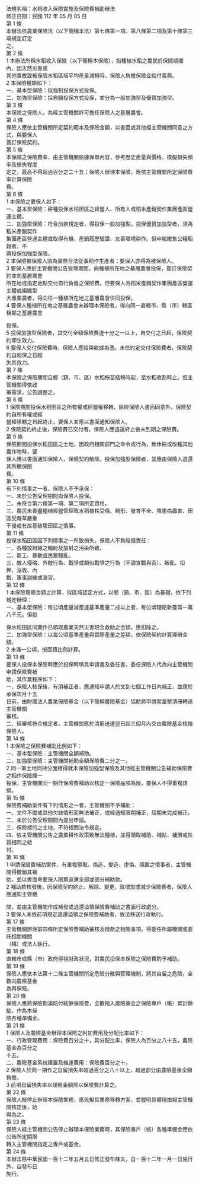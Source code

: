 法規名稱：水稻收入保險實施及保險費補助辦法  
修正日期：民國 112 年 05 月 05 日  
第 1 條  
本辦法依農業保險法（以下簡稱本法）第七條第一項、第八條第二項及第十條第三項規定訂定  
之。  
第 2 條  
1 本辦法所稱水稻收入保險（以下簡稱本保險），指種植水稻之農民於保險期間內，因天然災害或  
其他事故致被保險水稻區域平均產量減損時，保險人負擔保險金給付義務。  
2 本保險種類如下：  
一、基本型保險：採強制投保方式投保。  
二、加強型保險：採自願投保方式投保，並分為一般加強型及優質加強型。  
第 3 條  
本保險之保險人，為經主管機關許可擔任保險人之基層農會。  
第 4 條  
保險人應依主管機關所定契約範本及保險金額，以書面或其他經主管機關同意之方式，與要保人  
簽訂保險契約。  
第 5 條  
本保險之保險費率，由主管機關依據保單內容，參考歷史產量與價格、模擬損失頻率及損失程度  
定之，最高不得超過百分之二十五；保險人辦理本保險，應依主管機關所定保險費率計算保險  
費。  
第 6 條  
1 本保險之要保人如下：  
一、基本型保險：耕種投保水稻田區之經營人、所有人或稻米產銷契作集團產區營運主體。  
二、加強型保險：符合前款規定者，得投保一般加強型。投保優質加強型者，須為稻米產銷契作  
集團產區營運主體或取得有機、產銷履歷驗證、友善環境耕作。但申報繳售公糧稻穀者，不  
得投保加強型保險。  
2 本保險被保險人須為實際合法從事稻作生產者；要保人亦得為被保險人。  
3 要保人應於主管機關公告受理期間，向種植所在地之基層農會投保，簽訂保險契約並向基層農會  
所在地或指定地點交付自行負擔之保險費。但要保人為稻米產銷契作集團產區營運主體或組織型  
大專業農者，得向任一種植所在地之基層農會併同投保。  
4 要保人種植所在地之基層農會未辦理本保險者，得向同一直轄市、縣（市）轄區相鄰之基層農會  


投保。  
5 投保加強型保險者，其交付全額保險費達十分之一以上，自交付之日起，保險契約即生效力。  
6 要保人交付保險費時，保險人應給與收據為憑。未依約定交付保險費者，保險契約自起保之日起  
失其效力。  
第 7 條  
本保險之保險期間自鄉（鎮、市、區）水稻秧苗插秧時起，至水稻收割時止。但主管機關得依政  
策需求，公告調整之。  
第 8 條  
1 保險期間投保水稻田區之所有權或經營權移轉，除經保險人書面同意外，保險契約自所有權或經  
營權移轉之日起終止，要保人並應以書面通知保險人。  
2 保險契約終止後，保險費已交付者，保險人應退還終止後未到期之保險費。  
第 9 條  
保險期間投保水稻田區之土地，因政府相關部門之命令或行為，致休耕或改種其他農作物時，要  
保人應以書面通知保險人，保險契約解除。投保加強型保險者，並應由保險人退還其所繳保險  
費。  
第 10 條  
有下列情事之一者，保險人不予承保：  
一、未於公告受理期間向保險人投保。  
二、未符合第六條第一項、第二項所定資格。  
三、農民未善盡種植經營管理致水稻植株受傷、畸形、發育不全、罹患病蟲害、田區受雜草嚴重  
干擾或有故意破壞田區之情事。  
第 11 條  
投保水稻田區因下列情事之一所致損失，保險人不負賠償責任：  
一、各種放射線之輻射及放射之污染所致。  
二、罷工、暴動或民眾騷亂。  
三、敵人侵略、外敵行為、戰爭或類似戰爭之行為（不論宣戰與否）、叛亂、扣押、沒收、內  
戰、軍事訓練或演習。  
第 12 條  
1 本保險理賠金額之計算，採區域認定方式，以鄉（鎮、市、區）為基礎，依下列規定辦理：  
一、基本型保險：每公頃產量減產達基準產量二成以上者，每公頃理賠新臺幣一萬八千元。但投  


保水稻田區同期作已領取農業天然災害現金救助之金額，應扣除之。  
二、加強型保險：以每公頃基準產量與實際產量之差額，依保險契約計算理賠金額。  
2 未滿一公頃，按面積比例計算。  
第 13 條  
要保人投保本保險時應於投保時填具申請書及委任書，委任保險人代為向主管機關申請保險費補  
助，其作業程序如下：  
一、保險人核保後，有須補正者，應通知申請人於文到七個工作日內補正，並應於承保次月十五  
日前，由財團法人農業保險基金（以下簡稱農險基金）協助將申請案彙整清冊轉送主管機關  
審核。  
二、經審核符合規定者，主管機關應於清冊送達翌日起三個月內交由農險基金核撥保險人。  
第 14 條  
1 本保險之保險費補助比例如下：  
一、基本型保險：主管機關全額補助。  
二、加強型保險：主管機關補助全額保險費二分之一。  
2 同一筆土地同持分面積得就本保險加強型保險及其他經主管機關公告補助保險費之稻作保險擇一  
投保，主管機關同一期作保險費補助以核定一保險品項為限，要保人不得重複請領。  
第 15 條  
保險費補助案件有下列情形之一者，主管機關不予補助：  
一、文件不備或其他欠缺情形而無法補正，或經通知限期補正，屆期未完成補正。  
二、未於公告受理期間內提出申請。  
三、保險標的之土地，不符相關法令規定。  
四、依主管機關公告之農業耕作政策致無法種植，並得領取補助、補貼、補償或性質相同之給  
付。  
第 16 條  
1 申請保險費補助案件，有重複領取、偽造、變造、虛偽、隱匿之情事者，主管機關得撤銷其補  
助，並以書面命要保人限期返還全部或部分補助款。  
2 補助款核發後，因保險契約終止、解除、變更，致增加或減少保險費者，保險人應通知主管機  


關，並由主管機關作成補發或退還溢領保險費補助之書面行政處分。  
3 要保人未依前項規定退還溢領之保險費補助者，依法移送行政執行。  
第 17 條  
主管機關辦理前四條所定保險費補助審核及撥款之相關事項，得委任所屬機關或委託相關機關  
（構）或法人執行。  
第 18 條  
直轄市或縣（市）政府得視財政狀況，對農民投保本保險之保險費酌予補助。  
第 19 條  
保險人應依本法第十二條主管機關所定危險分散與管理機制，將其自留之危險，全數向農險基金  
為再保險。  
第 20 條  
保險人應將保險期滿賠付結餘保險費，全數撥入農險基金之保險專戶（帳）累計餘絀，作為本保  
險各種準備金。  
第 21 條  
1 保險人及農險基金辦理本保險之附加費用及分配比率如下：  
一、行政管理費用：保險費百分之十，其分配比率，保險人為百分之八十五，農險基金為百分之  
十五。  
二、農險基金系統建置及維運費用：保險費百分之十。  
2 保險人於同一期作之自留損失率超過百分之八十以上，超過部分由農險基金全額負擔。  
3 前項自留損失率以理賠金額除以保險費計算之。  
第 22 條  
保險人擬停止辦理本保險業務，應先擬具業務移轉方案，並敘明具體理由報主管機關核定後，始  
得為之。  
第 23 條  
保險人經主管機關公告停止辦理本保險業務時，其保險專戶（帳）各種準備金應依公告所定期限  
轉入主管機關指定之專戶或基金。  
第 24 條  
本辦法除中華民國一百十二年五月五日修正發布條文，自一百十二年一月一日施行外，自發布日  
施行。  


